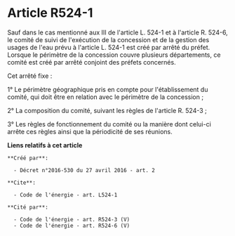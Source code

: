 # Article R524-1

Sauf dans le cas mentionné aux III de l'article L. 524-1 et à l'article R. 524-6, le comité de suivi de l'exécution de la
concession et de la gestion des usages de l'eau prévu à l'article L. 524-1 est créé par arrêté du préfet. Lorsque le
périmètre de la concession couvre plusieurs départements, ce comité est créé par arrêté conjoint des préfets concernés. 

Cet arrêté fixe : 

1° Le périmètre géographique pris en compte pour l'établissement du comité, qui doit être en relation avec le périmètre de la
concession ; 

2° La composition du comité, suivant les règles de l'article R. 524-3 ; 

3° Les règles de fonctionnement du comité ou la manière dont celui-ci arrête ces règles ainsi que la périodicité de ses
réunions.

**Liens relatifs à cet article**

	**Créé par**:

	  - Décret n°2016-530 du 27 avril 2016 - art. 2

	**Cite**:

	  - Code de l'énergie - art. L524-1

	**Cité par**:

	  - Code de l'énergie - art. R524-3 (V)
	  - Code de l'énergie - art. R524-6 (V)

